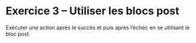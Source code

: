 # Exercice 3 – Utiliser les blocs post

Exécuter une action après le succès et puis après l’échec en se utilisant le bloc post.